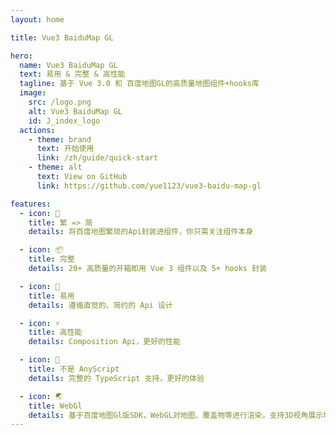 ```yaml
---
layout: home

title: Vue3 BaiduMap GL

hero:
  name: Vue3 BaiduMap GL
  text: 易用 & 完整 & 高性能
  tagline: 基于 Vue 3.0 和 百度地图GL的高质量地图组件+hooks库
  image:
    src: /logo.png
    alt: Vue3 BaiduMap GL
    id: J_index_logo
  actions:
    - theme: brand
      text: 开始使用
      link: /zh/guide/quick-start
    - theme: alt
      text: View on GitHub
      link: https://github.com/yue1123/vue3-baidu-map-gl

features:
  - icon: 🚀
    title: 繁 => 简
    details: 将百度地图繁琐的Api封装进组件，你只需关注组件本身

  - icon: 📦
    title: 完整
    details: 20+ 高质量的开箱即用 Vue 3 组件以及 5+ hooks 封装

  - icon: 📐
    title: 易用
    details: 遵循直觉的、简约的 Api 设计

  - icon: ⚡
    title: 高性能
    details: Composition Api，更好的性能

  - icon: 🔨
    title: 不是 AnyScript
    details: 完整的 TypeScript 支持，更好的体验

  - icon: 🌏
    title: WebGl
    details: 基于百度地图Gl版SDK，WebGL对地图、覆盖物等进行渲染，支持3D视角展示地图
---
```


<script>
  import VanillaTilt from 'vanilla-tilt';
  if(typeof window !== 'undefined'){
    window.onload = function () {
      const element = document.getElementById('J_index_logo')
      const div = document.createElement('div')
      const _element = element.cloneNode(true)
      const parent = element.parentNode
      div.classList.add('image-src')
      div.classList.add('index_logo-container')
      div.appendChild(_element)
      _element.classList.remove('image-src')
      element.remove()
      parent.append(div)
      VanillaTilt.init(_element, { reverse: true, transition: true })
    }
  }
</script>

<style>
  .index_logo-container{
    width: 320px;
  }
</style>
